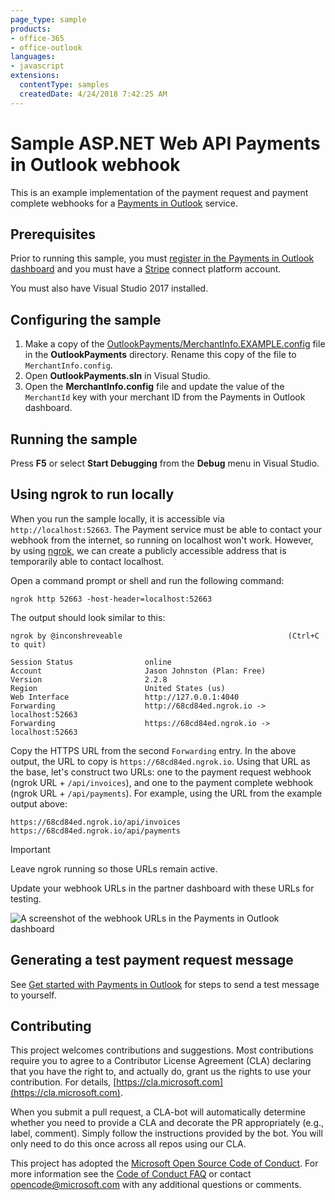 ```yaml
---
page_type: sample
products:
- office-365
- office-outlook
languages:
- javascript
extensions:
  contentType: samples
  createdDate: 4/24/2018 7:42:25 AM
---
```

# Sample ASP.NET Web API Payments in Outlook webhook

This is an example implementation of the payment request and payment complete webhooks for a [Payments in Outlook](https://docs.microsoft.com/outlook/payments/) service.

## Prerequisites

Prior to running this sample, you must [register in the Payments in Outlook dashboard](https://docs.microsoft.com/outlook/payments/partner-dashboard) and you must have a [Stripe](https://stripe.com/connect) connect platform account.

You must also have Visual Studio 2017 installed.

## Configuring the sample

1. Make a copy of the [OutlookPayments/MerchantInfo.EXAMPLE.config](OutlookPayments/MerchantInfo.EXAMPLE.config) file in the **OutlookPayments** directory. Rename this copy of the file to `MerchantInfo.config`.
1. Open **OutlookPayments.sln** in Visual Studio.
1. Open the **MerchantInfo.config** file and update the value of the `MerchantId` key with your merchant ID from the Payments in Outlook dashboard.

## Running the sample

Press **F5** or select **Start Debugging** from the **Debug** menu in Visual Studio.

## Using ngrok to run locally

When you run the sample locally, it is accessible via `http://localhost:52663`. The Payment service must be able to contact your webhook from the internet, so running on localhost won't work. However, by using [ngrok](https://ngrok.com/), we can create a publicly accessible address that is temporarily able to contact localhost.

Open a command prompt or shell and run the following command:

```Shell
ngrok http 52663 -host-header=localhost:52663
```

The output should look similar to this:

```Shell
ngrok by @inconshreveable                                     (Ctrl+C to quit)

Session Status                online
Account                       Jason Johnston (Plan: Free)
Version                       2.2.8
Region                        United States (us)
Web Interface                 http://127.0.0.1:4040
Forwarding                    http://68cd84ed.ngrok.io -> localhost:52663
Forwarding                    https://68cd84ed.ngrok.io -> localhost:52663
```

Copy the HTTPS URL from the second `Forwarding` entry. In the above output, the URL to copy is `https://68cd84ed.ngrok.io`. Using that URL as the base, let's construct two URLs: one to the payment request webhook (ngrok URL + `/api/invoices`), and one to the payment complete webhook (ngrok URL + `/api/payments`). For example, using the URL from the example output above:

```http
https://68cd84ed.ngrok.io/api/invoices
https://68cd84ed.ngrok.io/api/payments
```

> [!IMPORTANT]
> Leave ngrok running so those URLs remain active.

Update your webhook URLs in the partner dashboard with these URLs for testing.

![A screenshot of the webhook URLs in the Payments in Outlook dashboard](readme-images/dashboard-webhooks.PNG)

## Generating a test payment request message

See [Get started with Payments in Outlook](https://docs.microsoft.com/outlook/payments/get-started#send-the-test-payment-request) for steps to send a test message to yourself.

## Contributing

This project welcomes contributions and suggestions.  Most contributions require you to agree to a
Contributor License Agreement (CLA) declaring that you have the right to, and actually do, grant us
the rights to use your contribution. For details, [https://cla.microsoft.com](https://cla.microsoft.com).

When you submit a pull request, a CLA-bot will automatically determine whether you need to provide
a CLA and decorate the PR appropriately (e.g., label, comment). Simply follow the instructions
provided by the bot. You will only need to do this once across all repos using our CLA.

This project has adopted the [Microsoft Open Source Code of Conduct](https://opensource.microsoft.com/codeofconduct/).
For more information see the [Code of Conduct FAQ](https://opensource.microsoft.com/codeofconduct/faq/) or
contact [opencode@microsoft.com](mailto:opencode@microsoft.com) with any additional questions or comments.
